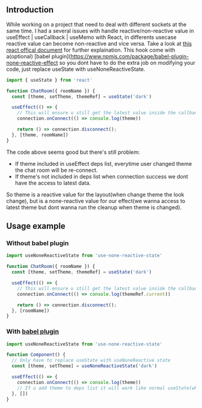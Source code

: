 ## Introduction

While working on a project that need to deal with different sockets at the same time. I had a several issues with handle reactive/non-reactive value in useEffect | useCallback | useMemo with React, in differents usecase reactive value can become non-reactive and vice versa. Take a look at [this react offical document](https://react.dev/learn/separating-events-from-effects#extracting-non-reactive-logic-out-of-effects) for further explaination. This hook come with a(optional) [babel plugin](https://www.npmjs.com/package/babel-plugin-none-reactive-effect so you dont have to do the extra job on modifying your code, just replace useState with useNoneReactiveState.

```jsx
import { useState } from 'react'

function ChatRoom({ roomName }) {
  const [theme, setTheme, themeRef] = useState('dark')

  useEffect(() => {
    // This will ensure u still get the latest value inside the callback
    connection.onConnect(() => console.log(theme))

    return () => connection.disconnect();
  }, [theme, roomName])
}
```

The code above seems good but there's still problem:

- If theme included in useEffect deps list, everytime user changed theme the chat room will be re-connect.
- If theme's not included in deps list when connection success we dont have the access to latest data.

So theme is a reactive value for the layout(when change theme the look change), but is a none-reactive value for our effect(we wanna access to latest theme but dont wanna run the cleanup when theme is changed).


## Usage example


### Without babel plugin

```jsx
import useNoneReactiveState from 'use-none-reactive-state'

function ChatRoom({ roomName }) {
  const [theme, setTheme, themeRef] = useState('dark')

  useEffect(() => {
    // This will ensure u still get the latest value inside the callback
    connection.onConnect(() => console.log(themeRef.current))

    return () => connection.disconnect();
  }, [roomName])
}
```

### With [babel plugin](https://www.npmjs.com/package/babel-plugin-none-reactive-effect)

```jsx
import useNoneReactiveState from 'use-none-reactive-state'

function Component() {
  // Only have to replace useState with useNoneReactive state
  const [theme, setTheme] = useNoneReactiveState('dark')

  useEffect(() => {
    connection.onConnect(() => console.log(theme))
    // If u add theme to deps list it will work like normal useState(when theme change, cleanup function is triggered)
  }, [])
}
```